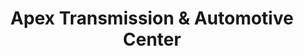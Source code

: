---
title: "Apex Transmission & Automotive Center"
url: /apex/apex-transmission-and-automotive-center/
shop: car repair
---